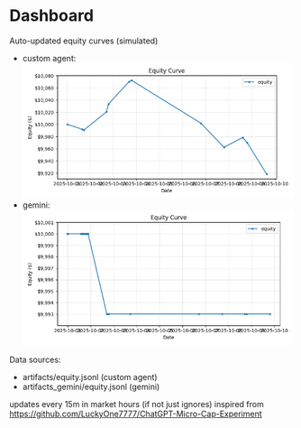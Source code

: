 # Dashboard

Auto-updated equity curves (simulated)

- custom agent: ![Equity Curve](artifacts/equity.png?v=582ac0a)
- gemini: ![Equity Curve (Gemini)](artifacts_gemini/equity.png?v=582ac0a)

Data sources:
- artifacts/equity.jsonl (custom agent)
- artifacts_gemini/equity.jsonl (gemini)

updates every 15m in market hours (if not just ignores)
inspired from https://github.com/LuckyOne7777/ChatGPT-Micro-Cap-Experiment